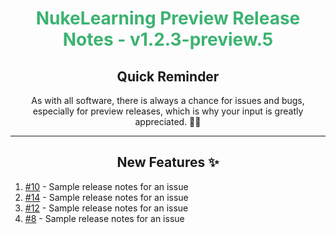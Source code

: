 <h1 align="center" style='color:mediumseagreen;font-weight:bold'>
   NukeLearning Preview Release Notes - v1.2.3-preview.5
</h1>

<h2 align="center" style='font-weight:bold'>Quick Reminder</h2>

<div align="center">

As with all software, there is always a chance for issues and bugs, especially for preview releases, which is why your input is greatly appreciated. 🙏🏼
</div>

---

<h2 style="font-weight:bold" align="center">New Features ✨</h2>

1. [#10](https://github.com/KinsonDigital/NukeLearning/issues/10) - Sample release notes for an issue
2. [#14](https://github.com/KinsonDigital/NukeLearning/issues/14) - Sample release notes for an issue
3. [#12](https://github.com/KinsonDigital/NukeLearning/issues/12) - Sample release notes for an issue
4. [#8](https://github.com/KinsonDigital/NukeLearning/issues/8) - Sample release notes for an issue

